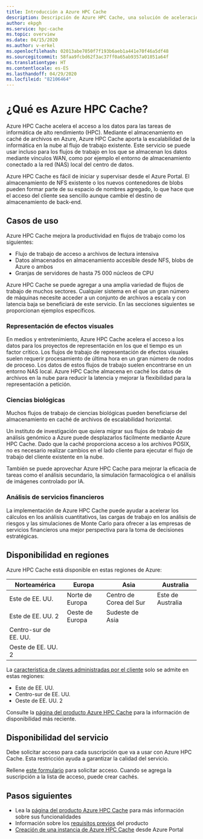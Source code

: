 ```yaml
---
title: Introducción a Azure HPC Cache
description: Descripción de Azure HPC Cache, una solución de aceleración del acceso a los archivos para la informática de alto rendimiento
author: ekpgh
ms.service: hpc-cache
ms.topic: overview
ms.date: 04/15/2020
ms.author: v-erkel
ms.openlocfilehash: 02013abe7050f7f193b6aeb1a441e70f46a5df48
ms.sourcegitcommit: 58faa9fcbd62f3ac37ff0a65ab9357a01051a64f
ms.translationtype: HT
ms.contentlocale: es-ES
ms.lasthandoff: 04/29/2020
ms.locfileid: "82106464"
---
```

# <a name="what-is-azure-hpc-cache"></a>¿Qué es Azure HPC Cache?

Azure HPC Cache acelera el acceso a los datos para las tareas de informática de alto rendimiento (HPC). Mediante el almacenamiento en caché de archivos en Azure, Azure HPC Cache aporta la escalabilidad de la informática en la nube al flujo de trabajo existente. Este servicio se puede usar incluso para los flujos de trabajo en los que se almacenan los datos mediante vínculos WAN, como por ejemplo el entorno de almacenamiento conectado a la red (NAS) local del centro de datos.

Azure HPC Cache es fácil de iniciar y supervisar desde el Azure Portal. El almacenamiento de NFS existente o los nuevos contenedores de blobs pueden formar parte de su espacio de nombres agregado, lo que hace que el acceso del cliente sea sencillo aunque cambie el destino de almacenamiento de back-end.

## <a name="use-cases"></a>Casos de uso

Azure HPC Cache mejora la productividad en flujos de trabajo como los siguientes:

* Flujo de trabajo de acceso a archivos de lectura intensiva
* Datos almacenados en almacenamiento accesible desde NFS, blobs de Azure o ambos
* Granjas de servidores de hasta 75 000 núcleos de CPU

Azure HPC Cache se puede agregar a una amplia variedad de flujos de trabajo de muchos sectores. Cualquier sistema en el que un gran número de máquinas necesite acceder a un conjunto de archivos a escala y con latencia baja se beneficiará de este servicio. En las secciones siguientes se proporcionan ejemplos específicos.

### <a name="visual-effects-vfx-rendering"></a>Representación de efectos visuales

En medios y entretenimiento, Azure HPC Cache acelera el acceso a los datos para los proyectos de representación en los que el tiempo es un factor crítico. Los flujos de trabajo de representación de efectos visuales suelen requerir procesamiento de última hora en un gran número de nodos de proceso. Los datos de estos flujos de trabajo suelen encontrarse en un entorno NAS local. Azure HPC Cache almacena en caché los datos de archivos en la nube para reducir la latencia y mejorar la flexibilidad para la representación a petición.

### <a name="life-sciences"></a>Ciencias biológicas

Muchos flujos de trabajo de ciencias biológicas pueden beneficiarse del almacenamiento en caché de archivos de escalabilidad horizontal.

Un instituto de investigación que quiera migrar sus flujos de trabajo de análisis genómico a Azure puede desplazarlos fácilmente mediante Azure HPC Cache. Dado que la caché proporciona acceso a los archivos POSIX, no es necesario realizar cambios en el lado cliente para ejecutar el flujo de trabajo del cliente existente en la nube.

También se puede aprovechar Azure HPC Cache para mejorar la eficacia de tareas como el análisis secundario, la simulación farmacológica o el análisis de imágenes controlado por IA.

### <a name="financial-services-analytics"></a>Análisis de servicios financieros

La implementación de Azure HPC Cache puede ayudar a acelerar los cálculos en los análisis cuantitativos, las cargas de trabajo en los análisis de riesgos y las simulaciones de Monte Carlo para ofrecer a las empresas de servicios financieros una mejor perspectiva para la toma de decisiones estratégicas.

## <a name="region-availability"></a>Disponibilidad en regiones

Azure HPC Cache está disponible en estas regiones de Azure:

| Norteamérica      | Europa         | Asia            | Australia      |
|--------------------|----------------|-----------------|----------------|
| Este de EE. UU.            | Norte de Europa   | Centro de Corea del Sur   | Este de Australia |
| Este de EE. UU. 2          | Oeste de Europa    | Sudeste de Asia  |               |
| Centro-sur de EE. UU. | | | |
| Oeste de EE. UU. 2        | | | |

La [característica de claves administradas por el cliente](customer-keys.md) solo se admite en estas regiones:

* Este de EE. UU.
* Centro-sur de EE. UU.
* Oeste de EE. UU. 2

Consulte la [página del producto Azure HPC Cache](https://azure.microsoft.com/services/hpc-cache) para la información de disponibilidad más reciente.

## <a name="service-availability"></a>Disponibilidad del servicio

Debe solicitar acceso para cada suscripción que va a usar con Azure HPC Cache. Esta restricción ayuda a garantizar la calidad del servicio.

Rellene [este formulario](https://aka.ms/onboard-hpc-cache) para solicitar acceso. Cuando se agrega la suscripción a la lista de acceso, puede crear cachés.

## <a name="next-steps"></a>Pasos siguientes

* Lea la [página del producto Azure HPC Cache](https://azure.microsoft.com/services/hpc-cache) para más información sobre sus funcionalidades
* Información sobre los [requisitos previos](hpc-cache-prereqs.md) del producto
* [Creación de una instancia de Azure HPC Cache](hpc-cache-create.md) desde Azure Portal
